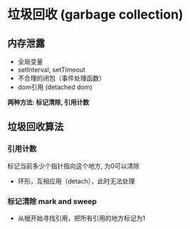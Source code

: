 # 垃圾回收 (garbage collection)

## 内存泄露

- 全局变量
- setInterval, setTimeout
- 不合理的闭包（事件处理函数）
- dom引用 (detached dom)

**两种方法: 标记清除, 引用计数**

## 垃圾回收算法

### 引用计数

标记当前多少个指针指向这个地方, 为0可以清除

- 环形，互相应用（detach），此时无法处理

### 标记清除 mark and sweep

- 从根开始寻找引用，把所有引用的地方标记为1
